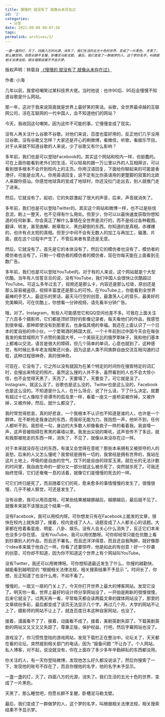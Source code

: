 ```yaml
---
title: 慢慢的 就没有了 就像从未存在过
id: '2'
categories:
  - 分享
date: 2021-09-08 00:07:58
tags:
permalink: archives/2/
---
```


<span style="font-size: 8pt;">_一盏一盏的灯，灭了。四面八方的光源，消失了。我们生活的五光十色的世界，变成了一片黑色。
天黑了，那么睡觉吧，但愿长醉不复醒，卧槽泥马勒戈壁。
最后，我们变成了一群做梦的人，这个梦的名字，叫根据相关法律法规，相关搜索结果不予显示梦。_</span>

版权声明：转载自 [《慢慢的 就没有了 就像从未存在过》](http://weibo.com/p/1001603781133723654255)

作者: 小海

几年以前，我曾经嘲笑过某科技界大佬。当时他说：也许90后、95后会慢慢不知道谷歌是什么网站。

那一年，这对于我来说简直就是世界上最好笑的笑话。谷歌，全世界最卓越的互联网公司，活在互联网的一代中国人，会不知道他们的网站？

今天，我收回这句嘲笑。因为这件不可能的事，它慢慢变成了现实。

没有人再关注什么谷歌不谷歌。对他们来说，百度也蛮好用的，反正他们几乎没用过谷歌。没有谷歌又怎样？大家还是开心的刷微博，看微信，听歌，看娱乐节目。对于从来就不知道谷歌的人来说，少了谷歌又有什么影响？

多年前，我们也是可以登陆Facebook的。其实这个网站和校内一样，也挺蠢的。可在上面你能看到老外们的生活，可以轻易的跟一万公里以外的人互相拜访，可以看到很多根本不会开到校内上的主页。你用汉语回复，下面给你聊起来的可能是香港仔，可能是台湾人。你用英语回复，说不定有比你英语用的更蹩脚的寂寞的北欧人来跟你搭讪。你感觉地球真的变成了地球村，你还没拉门走出去，别人就推门走了进来。

然后，它就没有了。起初，它的失踪激起了很大的声音，后来，声音就消失了。<!--more-->

多年前，我们也是可以登陆Twitter的。其实这个网站和微博一样，也不过是些信息流，刷上一整天，也不见得有什么用处。但至少，你可以以最快速度获取你想知道的任何新事，你会真正了解什么事情在全世界是流行的，而不是经过各种截图、翻译、转发，甚至曲解、断章取义、黑白颠倒的东西。你知道的是真相，赤裸裸的，也许有点太短的真相。但至少中间不会有无数人的加工与再加工，偏激、片面，就在这个过程中产生了，不管后来者有意还是无意。

然后，它就没有了。首先是它的本体没有了，然后它的模仿者也没有了，模仿者的模仿者也没有了。只剩一个模仿者的模仿者的模仿者，现在你每天能在上面看到无数广告。

多年前，我们也是可以登陆YouTube的。对于有的人来说，这个网站就是个大型优酷，当年有人信誓旦旦的说，没有YouTube，我们中国人会很快让优酷超过YouTube。可这么多年过去了，视频还是那么卡，内容还是那么垃圾，原创还是那么容易被盗窃，视频丰富度还是那么的可怜。在YouTube上，你能看到全世界最棒的手艺人，最逗乐的笑话，最天马行空的创意，最激荡人心的音乐，最美好的完美瞬间，可在优酷上，你想看一分钟视频，请先看半分钟广告。

哦，对了。Instagram，有些人可能感觉它和QQ空间也差不多。可我在上面关注了六百多个摄影师，它们都是顶好顶好的影像记录者，每天看他们的作品，我感觉到很幸福，那种即使没有到那里去，也身临其境的幸福。我还在上面认识了一个日本的爱自拍的帅小伙，一个爱喝酒的韩国大叔，一个十年前到过中国今天会在每张我发的紫禁城照片下点赞的美国大爷，一个美丽无比的俄罗斯妹子，我和他们基本上都难以交流，语言是很大的障碍，但几个简单的单词，心意也就到了，这种感觉，有时候比多年老友相聚还兴奋。因为这是人类不同族群自由交流互相沟通的过程，这种过程很神奇，真的很神奇。

可现在，它没有了，它之所以没有就因为在某个特定的时间你在搜索特定的词汇时，会搜出来特定的照片。虽然这么搜的人并不多，虽然看到的人也不会大惊小怪，也不会觉得天黑了，天亮了，天要塌了，天要变了。可它就是没了，Instagram，就这么没了。谷歌也是这么没的，Twitter也是这么没的，Facebook也是这么没的。不知道是什么人，在什么场合，说了什么话，下了什么决定。就要有超过十亿人像陷于哥谭市的孤岛里一样，看着一座又一座桥梁被炸掉，又被炸掉，又被炸掉，然后，就什么都没了。

我时常觉得悲哀，真的好悲哀，一个我根本不认识也不知道是谁的人，也许是一个群体，在不断抢走我身边的东西，而我却无能为力。我抱怨一声，他听不到，任何人都听不到。我怒吼一句，身边的大多数人却像看疯子一样的看着我。我哀嚎一声，这声音被阻碍在黑黑的幕墙以里。我发出尖锐的嘶吼，这声音传不了多远，就和我那被抢走的东西一样，消失了，不见了，就像从来没存在过一样。

对于本来就没存在过的东西，有谁又会觉得在意呢？那些本来拥有又被掠夺的人的哀愁，后来的人又怎么懂呢？我曾经是拥有一切的，我曾经是拥有世界的，我站在这片土地上，呼吸的是自由的空气，饮下的是自由的琼浆玉液。就在长的无法计数的时间里，我自由生命的一部分又一部分就这么被杀死了，突然就杀死了。可我还始终觉得，它们还奄奄一息的活着，就像它们是慢慢的死去的一样。

可它们终归是死了，而且随着它们的死，愈来愈多的事情慢慢的发生了，很慢很慢，几乎不被人察觉，可还是发生了。

没有谷歌，我可以用百度呀。可某些结果被越挪越后，越挪越后，最后就不见了。就像本来就不该搜出这个结果一样。

没有Facebook，我可以用校内呀。可你想发只有在Facebook上能发的文章，很快在校内上就失踪了。接着，校内变成了人人，话题变成了人人都关心的话题。大家都在抢着看星座、明星、八卦、娱乐。没有人会关心什么消失了，反正它们本来也没多少存在感。
没有YouTube，我可以用优酷呀。可你却经常只能在优酷上看到抄袭别人的作品，而且还不署名，而且还洋洋得意，而且还自我陶醉，就好像那个idea本来属于他自己一样。你看了还要惊呼，他是如此的有创意！好一个抄袭的创意，可你却不知道，因为你不知道这个世界上有个网站叫YouTube。

没有Twitter，我还可以用微博呀。可你想知道最近发生了什么，你搜的越勤快，越能看到越明显的 “根据相关法律法规，相关搜索结果不予显示 ”。时间长了，你想，反正知道了也没什么用，不如不看了。

慢慢的，一扇又一扇的门关上了。今天你打开世界上最大的博客网站，发现它没了。明天你一看，世界上最好的设计师分享网站没了，一开始是刷新的很慢很慢，后来它就没了。过两天再一看，平常每天都会读两篇文章的媒体网站没了，那里的文章缤纷多彩，最后都变成了该页无法显示几个字。再过几个月，大学的网站不让上了，摄影师的网站不让上了，就连百度日本这种自家网站，也没了。

接着，漫画看不了了，接着，动画看不成了。接着，美剧英剧失踪了。下载美剧英剧的网站又又又又又失踪了。尊重正版，保护权益，行吧，然后字幕网站也没了。

游戏没了，你习惯性登陆的游戏网站，发现下载栏正在整治中。论坛关了，天天都在看的论坛，突然接到相关部门的电话，因为 “报备问题 ”不让办了。个人网站，私人博客，对不起，说没就没有，你在上面存了多少多年辛勤耕耘的东西都没用。

你关注的人，有一天你登陆微博，发现他怎么好久都没说话了，然后你搜索了一下，发现他的账号不存在了，而且你搜他的名字，他的名字未予显示。

一盏一盏的灯，灭了。四面八方的光源，消失了。我们生活的五光十色的世界，变成了一片黑色。

天黑了，那么睡觉吧，但愿长醉不复醒，卧槽泥马勒戈壁。

最后，我们变成了一群做梦的人，这个梦的名字，叫根据相关法律法规，相关搜索结果不予显示梦。